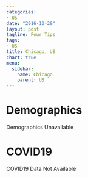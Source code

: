```yaml
---
categories:
- US
date: "2016-10-29"
layout: post
tagline: Four Tips
tags:
- US
title: Chicago, US
chart: true
menu:
  sidebar:
    name: Chicago
    parent: US
---
```



# Demographics
Demographics Unavailable

# COVID19
COVID19 Data Not Available
